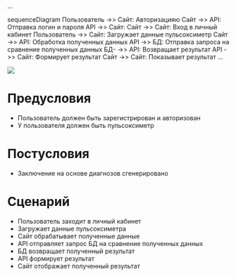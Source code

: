 ...

sequenceDiagram
  Пользователь  ->>  Сайт: Авторизацияю
  Сайт ->>  API: Отправка логин и пароля
  API ->> Сайт: 
  Сайт ->> Сайт: Вход в личный кабинет
  Пользователь  ->>  Сайт: Загружает данные пульсоксиметр
  Сайт ->>  API: Обработка полученных данных
  API  ->>  БД: Отправка запроса на сравнение полученных данных
  БД- ->>  API: Возвращает результат
  API  ->>  Сайт: Формирует результат
  Сайт ->>  Сайт: Показывает результат
...

[![](https://mermaid.ink/img/eyJjb2RlIjoic2VxdWVuY2VEaWFncmFtXG4gICAg0J_QvtC70YzQt9C-0LLQsNGC0LXQu9GMIC0-PiDQodCw0LnRgjog0JLRhdC-0LQg0LIg0LvQuNGH0L3Ri9C5INC60LDQsdC40L3QtdGCXG4gICAg0J_QvtC70YzQt9C-0LLQsNGC0LXQu9GMIC0-PiDQodCw0LnRgjog0JfQsNCz0YDRg9C20LDQtdGCINC00LDQvdC90YvQtSDQv9GD0LvRjNGB0L7QutGB0LjQvNC10YLRgFxuICAgINCh0LDQudGCLT4-IEFQSTog0J7QsdGA0LDQsdC-0YLQutCwINC_0L7Qu9GD0YfQtdC90L3Ri9GFINC00LDQvdC90YvRhVxuICAgIEFQSSAtPj4g0JHQlDog0J7RgtC_0YDQsNCy0LrQsCDQt9Cw0L_RgNC-0YHQsCDQvdCwINGB0YDQsNCy0L3QtdC90LjQtSDQv9C-0LvRg9GH0LXQvdC90YvRhSDQtNCw0L3QvdGL0YVcbiAgICDQkdCULT4-IEFQSTog0JLQvtC30LLRgNCw0YnQsNC10YIg0YDQtdC30YPQu9GM0YLQsNGCXG4gICAgQVBJIC0-PiDQodCw0LnRgjog0KTQvtGA0LzQuNGA0YPQtdGCINGA0LXQt9GD0LvRjNGC0LDRglxuICAgINCh0LDQudGCLT4-INCh0LDQudGCOiDQn9C-0LrQsNC30YvQstCw0LXRgiDRgNC10LfRg9C70YzRgtCw0YJcblxuICAiLCJtZXJtYWlkIjp7InRoZW1lIjoiZGFyayJ9LCJ1cGRhdGVFZGl0b3IiOmZhbHNlLCJhdXRvU3luYyI6dHJ1ZSwidXBkYXRlRGlhZ3JhbSI6ZmFsc2V9)](https://mermaid-js.github.io/mermaid-live-editor/edit/#eyJjb2RlIjoic2VxdWVuY2VEaWFncmFtXG4gICAg0J_QvtC70YzQt9C-0LLQsNGC0LXQu9GMIC0-PiDQodCw0LnRgjog0JLRhdC-0LQg0LIg0LvQuNGH0L3Ri9C5INC60LDQsdC40L3QtdGCXG4gICAg0J_QvtC70YzQt9C-0LLQsNGC0LXQu9GMIC0-PiDQodCw0LnRgjog0JfQsNCz0YDRg9C20LDQtdGCINC00LDQvdC90YvQtSDQv9GD0LvRjNGB0L7QutGB0LjQvNC10YLRgFxuICAgINCh0LDQudGCLT4-IEFQSTog0J7QsdGA0LDQsdC-0YLQutCwINC_0L7Qu9GD0YfQtdC90L3Ri9GFINC00LDQvdC90YvRhVxuICAgIEFQSSAtPj4g0JHQlDog0J7RgtC_0YDQsNCy0LrQsCDQt9Cw0L_RgNC-0YHQsCDQvdCwINGB0YDQsNCy0L3QtdC90LjQtSDQv9C-0LvRg9GH0LXQvdC90YvRhSDQtNCw0L3QvdGL0YVcbiAgICDQkdCULT4-IEFQSTog0JLQvtC30LLRgNCw0YnQsNC10YIg0YDQtdC30YPQu9GM0YLQsNGCXG4gICAgQVBJIC0-PiDQodCw0LnRgjog0KTQvtGA0LzQuNGA0YPQtdGCINGA0LXQt9GD0LvRjNGC0LDRglxuICAgINCh0LDQudGCLT4-INCh0LDQudGCOiDQn9C-0LrQsNC30YvQstCw0LXRgiDRgNC10LfRg9C70YzRgtCw0YJcblxuICAiLCJtZXJtYWlkIjoie1xuICBcInRoZW1lXCI6IFwiZGFya1wiXG59IiwidXBkYXRlRWRpdG9yIjpmYWxzZSwiYXV0b1N5bmMiOnRydWUsInVwZGF0ZURpYWdyYW0iOmZhbHNlfQ)

# Предусловия
* Пользователь должен быть зарегистрирован и авторизован
* У пользователя должен быть пульсоксиметр

# Постусловия
* Заключение на основе диагнозов сгенерировано

# Сценарий
* Пользователь заходит в личный кабинет
* Загружает данные пульсоксиметра
* Сайт обрабатывает полученные данные
* API отправляет запрос БД на сравнение полученных данных
* БД возвращает полученный результат
* API формирует результат
* Сайт отображает полученный результат

